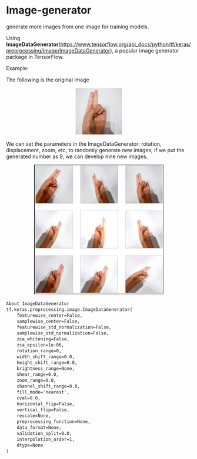 # Image-generator
generate more images from one image for training models.

Using **ImageDataGenerator**(https://www.tensorflow.org/api_docs/python/tf/keras/preprocessing/image/ImageDataGenerator), a popular image generator package in TensorFlow. 

Example:

The following is the original image

<div align=center><img src="original-data\8.jpg" alt="8" width="25%" height="25%"/ /></div>

We can set the parameters in the ImageDataGenerator: rotation, displacement, zoom, etc, to randomly generate new images; if we put the generated number as 9, we can develop nine new images.

<div align=center><img src="original-data\image-20230422004025218.png" alt="image-20230422004025218" width="70%" height="70%" /></div>

```
About ImageDataGenerator
tf.keras.preprocessing.image.ImageDataGenerator(
    featurewise_center=False,
    samplewise_center=False,
    featurewise_std_normalization=False,
    samplewise_std_normalization=False,
    zca_whitening=False,
    zca_epsilon=1e-06,
    rotation_range=0,
    width_shift_range=0.0,
    height_shift_range=0.0,
    brightness_range=None,
    shear_range=0.0,
    zoom_range=0.0,
    channel_shift_range=0.0,
    fill_mode='nearest',
    cval=0.0,
    horizontal_flip=False,
    vertical_flip=False,
    rescale=None,
    preprocessing_function=None,
    data_format=None,
    validation_split=0.0,
    interpolation_order=1,
    dtype=None
)
```